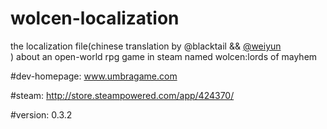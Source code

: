 # wolcen-localization
the localization file(chinese translation by @blacktail && [@weiyun](https://github.com/wynick27)</br>) about an open-world rpg game in steam named wolcen:lords of mayhem

#dev-homepage:
www.umbragame.com

#steam:
http://store.steampowered.com/app/424370/

#version:
0.3.2
